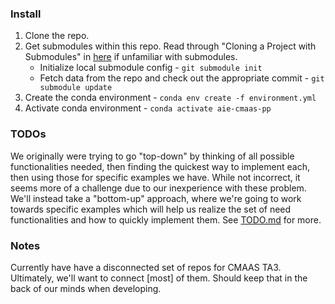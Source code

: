 ### Install
1. Clone the repo.
2. Get submodules within this repo. Read through "Cloning a Project with Submodules" in [here](https://git-scm.com/book/en/v2/Git-Tools-Submodules) if unfamiliar with submodules.
    - Initialize local submodule config - `git submodule init`
    - Fetch data from the repo and check out the appropriate commit - `git submodule update`
3. Create the conda environment - `conda env create -f environment.yml`
4. Activate conda environment - `conda activate aie-cmaas-pp`

### TODOs
We originally were trying to go "top-down" by thinking of all possible functionalities needed, then finding the quickest way to implement each, then using those for specific examples we have. While not incorrect, it seems more of a challenge due to our inexperience with these problem. We'll instead take a "bottom-up" approach, where we're going to work towards specific examples which will help us realize the set of need functionalities and how to quickly implement them. See [TODO.md](./TODO.md) for more.

### Notes
Currently have have a disconnected set of repos for CMAAS TA3. Ultimately, we'll want to connect [most] of them. Should keep that in the back of our minds when developing.